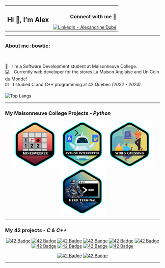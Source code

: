 <table width="100%">
  <tr>
    <td align="left">
      <h2>Hi 👋, I'm Alex</h2>
    </td>
    <td align="right">
      <h3>Connect with me 📲</h3>
      <a href="https://linkedin.com/in/alexandrinedube" target="_blank">
        <img 
          src="https://raw.githubusercontent.com/rahuldkjain/github-profile-readme-generator/master/src/images/icons/Social/linked-in-alt.svg" 
          alt="LinkedIn - Alexandrine Dubé" 
          height="30" 
          width="40" 
        />
      </a>
    </td>
  </tr>
</table>

---

<h3>About me :bowtie: </h3> <br>
<p>
🌱 I’m a Software Development student at Maisonneuve College. <br>  
💻 Currently web developer for the stores La Maison Anglaise and Un Coin du Monde! <br>  
☑️ I studied C and C++ programming at 42 Quebec <em>(2022 - 2024)</em>
</p>

![Top Langs](https://github-readme-stats.vercel.app/api/top-langs/?username=AlexStarlight03&layout=compact)

---
<h3 align="left">My Maisonneuve College Projects - <em>Python</em></h3>
<div align="center">

<a href="https://github.com/AlexStarlight03/minesweeper">![Maisonneuve_Icons](https://github.com/AlexStarlight03/maisonneuve_icons/blob/main/NewMinesweeper.png)</a>
<a href="https://github.com/AlexStarlight03/pithonInterpreter">![Maisonneuve_Icons](https://github.com/AlexStarlight03/maisonneuve_icons/blob/main/NewPithonInterpreter.png)</a>
<a href="https://github.com/AlexStarlight03/word_guessing_py">![Maisonneuve_Icons](https://github.com/AlexStarlight03/maisonneuve_icons/blob/main/NewWordGuessing.png)</a>
<a href="https://github.com/AlexStarlight03/hero_terminal_py">![Maisonneuve_Icons](https://github.com/AlexStarlight03/maisonneuve_icons/blob/main/NewHeroTerminal.png)</a>

  
---
<h3 align="left">My 42 projects - <em>C & C++</em> </h3>
<div align="center">

<a href="https://github.com/pirichar/minishell">![42 Badge](https://github.com/AlexStarlight03/42-project-badges/blob/main/badges/minishelle.png)</a> 
<a href=https://github.com/AlexStarlight03>![42 Badge](https://github.com/AlexStarlight03/42-project-badges/blob/main/badges/netpracticee.png)</a> 
<a href="https://github.com/AlexStarlight03/philosophers">![42 Badge](https://github.com/AlexStarlight03/42-project-badges/blob/main/badges/philosopherse.png)</a>
<a href="https://github.com/AlexStarlight03/fdf">![42 Badge](https://github.com/AlexStarlight03/42-project-badges/blob/main/badges/fdfm.png)</a>
<a href="https://github.com/AlexStarlight03/pipex">![42 Badge](https://github.com/AlexStarlight03/42-project-badges/blob/main/badges/pipexe.png)</a>
<a href="https://github.com/AlexStarlight03/push_swap">![42 Badge](https://github.com/AlexStarlight03/42-project-badges/blob/main/badges/push_swape.png)</a>
<a href="">![42 Badge](https://github.com/AlexStarlight03/42-project-badges/blob/main/badges/born2berootm.png)</a>
<a href="https://github.com/AlexStarlight03/GNL">![42 Badge](https://github.com/AlexStarlight03/42-project-badges/blob/main/badges/get_next_linem.png)</a>
<a href="https://github.com/AlexStarlight03/ft_printf">![42 Badge](https://github.com/AlexStarlight03/42-project-badges/blob/main/badges/ft_printfe.png)</a>
<a href="https://github.com/AlexStarlight03/libft">![42 Badge](https://github.com/AlexStarlight03/42-project-badges/blob/main/badges/libftm.png)</a>

<a href="https://github.com/AlexStarlight03/cpp">![42 Badge](https://github.com/AlexStarlight03/42-project-badges/blob/main/badges/cppe.png)</a> 
<a href="https://github.com/Louuuup/cub3d">![42 Badge](https://github.com/AlexStarlight03/42-project-badges/blob/main/badges/cub3de.png)</a>

---
